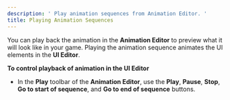 ```yaml
---
description: ' Play animation sequences from Animation Editor. '
title: Playing Animation Sequences
---
```


You can play back the animation in the **Animation Editor** to preview what it will look like in your game. Playing the animation sequence animates the UI elements in the **UI Editor**.

**To control playback of animation in the UI Editor**
+ In the **Play** toolbar of the **Animation Editor**, use the **Play**, **Pause**, **Stop**, **Go to start of sequence**, and **Go to end of sequence** buttons.
